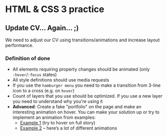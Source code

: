 # HTML & CSS 3 practice

## Update CV... Again... ;)

We need to adjust our CV using transitions/animations and increase layout performance.

### Definition of done

* All elements requiring property changes should be animated (only `:hover`/`:focus` states)
* All style definitions should use media requests
* If you use the `hamburger menu` you need to make a transition from 3-line icon to a cross (e.g. on `hover`)
* Count of layers that you use should be optimized. If you use a new layer you need to understand why you're using it
* **Advanced**: Create a fake "portfolio" on the page and make an interesting animation on hover. You can make your solution up or try to implement an animation from examples:
  * [Example 1](https://tympanus.net/Development/GridLoadingAnimations/) (try to hover on full story)
  * [Example 2](https://tympanus.net/Tutorials/OriginalHoverEffects/) – here’s a lot of different animations
